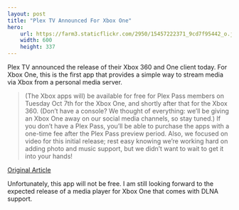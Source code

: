```yaml
---
layout: post
title: "Plex TV Announced For Xbox One"
hero:
    url: https://farm3.staticflickr.com/2950/15457222371_9cd7f95442_o.jpg
    width: 600
    height: 337
---
```

Plex TV announced the release of their Xbox 360 and One client today.
For Xbox One, this is the first app that provides a simple way to stream
media via Xbox from a personal media server.

>(The Xbox apps will) be available for free for Plex Pass members on Tuesday Oct 7th for the Xbox One, and shortly after that for the Xbox 360. (Don’t have a console? We thought of everything: we’ll be giving an Xbox One away on our social media channels, so stay tuned.) If you don’t have a Plex Pass, you’ll be able to purchase the apps with a one-time fee after the Plex Pass preview period. Also, we focused on video for this initial release; rest easy knowing we’re working hard on adding photo and music support, but we didn’t want to wait to get it into your hands!

[Original Article](https://blog.plex.tv/2014/10/05/plex-xbox-one-xbox-360/)

Unfortunately, this app will not be free. I am still looking forward to the expected release of a media player for Xbox One that comes with DLNA support.

